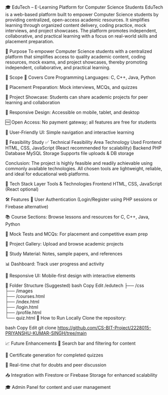 🎓 EduTech – E-Learning Platform for Computer Science Students
EduTech is a web-based platform built to empower Computer Science students by providing centralized, open-access academic resources. It simplifies learning through organized content delivery, coding practice, mock interviews, and project showcases. The platform promotes independent, collaborative, and practical learning with a focus on real-world skills and placement preparation.

🎯 Purpose
To empower Computer Science students with a centralized platform that simplifies access to quality academic content, coding resources, mock exams, and project showcases, thereby promoting independent, collaborative, and practical learning.

📌 Scope
📘 Covers Core Programming Languages: C, C++, Java, Python

🎯 Placement Preparation: Mock interviews, MCQs, and quizzes

💼 Project Showcase: Students can share academic projects for peer learning and collaboration

📱 Responsive Design: Accessible on mobile, tablet, and desktop

🆓 Open Access: No payment gateway; all features are free for students

🧠 User-Friendly UI: Simple navigation and interactive learning

🧪 Feasibility Study
✅ Technical Feasibility
Area	Technology Used
Frontend	HTML, CSS, JavaScript (React recommended for scalability)
Backend	PHP
Database	MySQL
Storage	Supports file uploads & DB storage

Conclusion: The project is highly feasible and readily achievable using commonly available technologies. All chosen tools are lightweight, reliable, and ideal for educational web platforms.

🧰 Tech Stack
Layer	Tools & Technologies
Frontend	HTML, CSS, JavaScript (React optional)

🛠️ Features
🔐 User Authentication (Login/Register using PHP sessions or Firebase alternative)

📚 Course Sections: Browse lessons and resources for C, C++, Java, Python

🧠 Mock Tests and MCQs: For placement and competitive exam prep

📂 Project Gallery: Upload and browse academic projects

📝 Study Material: Notes, sample papers, and references

📊 Dashboard: Track user progress and activity

📱 Responsive UI: Mobile-first design with interactive elements

📁 Folder Structure (Suggested)
bash
Copy
Edit
/edutech
├── /css            
├── /images         
├── /courses.html         
├── /index.html      
├── /login.html           
├── /profile.html    
└── quiz.html
🧭 How to Run Locally
Clone the repository:

bash
Copy
Edit
git clone https://github.com/CS-BIT-Project/2228015-PRIYANSHU-KUMAR-SINGH/tree/main

📈 Future Enhancements
🔎 Search bar and filtering for content

🧾 Certificate generation for completed quizzes

💬 Real-time chat for doubts and peer discussion

📥 Integration with Firestore or Firebase Storage for enhanced scalability

🎓 Admin Panel for content and user management
